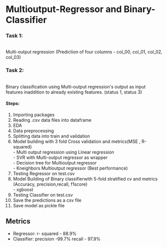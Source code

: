 # Multioutput-Regressor and Binary-Classifier

### Task 1:
<br>Multi-output regression (Prediction of four columns - col_00, col_01, col_02, col_03)
### Task 2:
<br>Binary classification using Multi-output regression's output as input features inaddition to already existing features. (status 1, status 3)

#### Steps:
1. Importing packages
2. Reading .csv data files into dataframe
3. EDA
4. Data preprocessing
5. Splitting data into train and validation
6. Model building with 3 fold Cross validation and metrics(MSE , R-squared)
      <br> - Multi output regression using Linear regression
      <br> - SVR with Multi-output regressor as wrapper
      <br> - Decision tree for Multioutput regressor
      <br> - Kneighbors Multioutput regressor (Best performance)
7. Testing Regressor on test.csv
8. Model Building of Binary classifierwith 5-fold stratified cv and metrics (Accuracy, precision,recall, f1score) 
      <br> - xgboost
9. Testing Classifier on test.csv
10. Save the predictions as a csv file
11. Save model as pickle file

## Metrics
- Regressor:
r- squared - 88.9%
- Classifier:
precision -99.7%
recall - 97.9%

